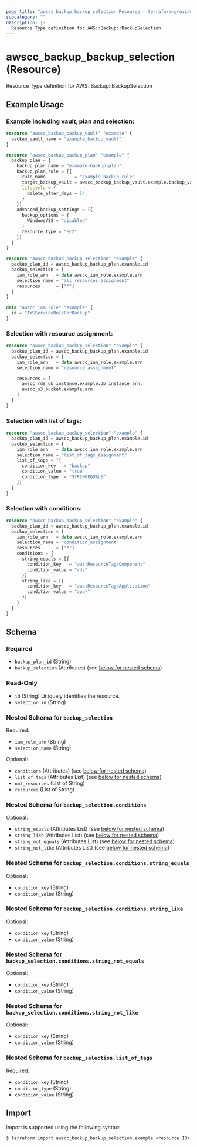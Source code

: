 ```yaml
---
page_title: "awscc_backup_backup_selection Resource - terraform-provider-awscc"
subcategory: ""
description: |-
  Resource Type definition for AWS::Backup::BackupSelection
---
```


# awscc_backup_backup_selection (Resource)

Resource Type definition for AWS::Backup::BackupSelection

## Example Usage

### Example including vault, plan and selection:
```terraform
resource "awscc_backup_backup_vault" "example" {
  backup_vault_name = "example_backup_vault"
}

resource "awscc_backup_backup_plan" "example" {
  backup_plan = {
    backup_plan_name = "example-backup-plan"
    backup_plan_rule = [{
      rule_name           = "example-backup-rule"
      target_backup_vault = awscc_backup_backup_vault.example.backup_vault_name
      lifecycle = {
        delete_after_days = 14
      }
    }]
    advanced_backup_settings = [{
      backup_options = {
        WindowsVSS = "disabled"
      }
      resource_type = "EC2"
    }]
  }
}

resource "awscc_backup_backup_selection" "example" {
  backup_plan_id = awscc_backup_backup_plan.example.id
  backup_selection = {
    iam_role_arn   = data.awscc_iam_role.example.arn
    selection_name = "all_resources_assignment"
    resources      = ["*"]
  }
}

data "awscc_iam_role" "example" {
  id = "AWSServiceRoleForBackup"
}
```

### Selection with resource assignment:
```terraform
resource "awscc_backup_backup_selection" "example" {
  backup_plan_id = awscc_backup_backup_plan.example.id
  backup_selection = {
    iam_role_arn   = data.awscc_iam_role.example.arn
    selection_name = "resource_assignment"

    resources = [
      awscc_rds_db_instance.example.db_instance_arn,
      awscc_s3_bucket.example.arn
    ]
  }
}
```

### Selection with list of tags:
```terraform
resource "awscc_backup_backup_selection" "example" {
  backup_plan_id = awscc_backup_backup_plan.example.id
  backup_selection = {
    iam_role_arn   = data.awscc_iam_role.example.arn
    selection_name = "list_of_tags_assignment"
    list_of_tags = [{
      condition_key   = "backup"
      condition_value = "true"
      condition_type  = "STRINGEQUALS"
    }]
  }
}
```

### Selection with conditions:
```terraform
resource "awscc_backup_backup_selection" "example" {
  backup_plan_id = awscc_backup_backup_plan.example.id
  backup_selection = {
    iam_role_arn   = data.awscc_iam_role.example.arn
    selection_name = "condition_assignment"
    resources      = ["*"]
    conditions = {
      string_equals = [{
        condition_key   = "aws:ResourceTag/Component"
        condition_value = "rds"
      }]
      string_like = [{
        condition_key   = "aws:ResourceTag/Application"
        condition_value = "app*"
      }]
    }
  }
}
```



<!-- schema generated by tfplugindocs -->
## Schema

### Required

- `backup_plan_id` (String)
- `backup_selection` (Attributes) (see [below for nested schema](#nestedatt--backup_selection))

### Read-Only

- `id` (String) Uniquely identifies the resource.
- `selection_id` (String)

<a id="nestedatt--backup_selection"></a>
### Nested Schema for `backup_selection`

Required:

- `iam_role_arn` (String)
- `selection_name` (String)

Optional:

- `conditions` (Attributes) (see [below for nested schema](#nestedatt--backup_selection--conditions))
- `list_of_tags` (Attributes List) (see [below for nested schema](#nestedatt--backup_selection--list_of_tags))
- `not_resources` (List of String)
- `resources` (List of String)

<a id="nestedatt--backup_selection--conditions"></a>
### Nested Schema for `backup_selection.conditions`

Optional:

- `string_equals` (Attributes List) (see [below for nested schema](#nestedatt--backup_selection--conditions--string_equals))
- `string_like` (Attributes List) (see [below for nested schema](#nestedatt--backup_selection--conditions--string_like))
- `string_not_equals` (Attributes List) (see [below for nested schema](#nestedatt--backup_selection--conditions--string_not_equals))
- `string_not_like` (Attributes List) (see [below for nested schema](#nestedatt--backup_selection--conditions--string_not_like))

<a id="nestedatt--backup_selection--conditions--string_equals"></a>
### Nested Schema for `backup_selection.conditions.string_equals`

Optional:

- `condition_key` (String)
- `condition_value` (String)


<a id="nestedatt--backup_selection--conditions--string_like"></a>
### Nested Schema for `backup_selection.conditions.string_like`

Optional:

- `condition_key` (String)
- `condition_value` (String)


<a id="nestedatt--backup_selection--conditions--string_not_equals"></a>
### Nested Schema for `backup_selection.conditions.string_not_equals`

Optional:

- `condition_key` (String)
- `condition_value` (String)


<a id="nestedatt--backup_selection--conditions--string_not_like"></a>
### Nested Schema for `backup_selection.conditions.string_not_like`

Optional:

- `condition_key` (String)
- `condition_value` (String)



<a id="nestedatt--backup_selection--list_of_tags"></a>
### Nested Schema for `backup_selection.list_of_tags`

Required:

- `condition_key` (String)
- `condition_type` (String)
- `condition_value` (String)

## Import

Import is supported using the following syntax:

```shell
$ terraform import awscc_backup_backup_selection.example <resource ID>
```